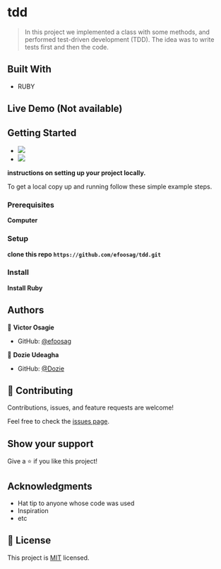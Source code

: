 # tdd

> In this project we implemented a class with some methods, and performed test-driven development (TDD). The idea was to write tests first and then the code. 

## Built With

- RUBY

## Live Demo (Not available)



## Getting Started

- ![](https://img.shields.io/badge/Github-blueviolet)
- ![](https://img.shields.io/badge/Ruby-red)

**instructions on setting up your project locally.**

To get a local copy up and running follow these simple example steps.

### Prerequisites

**Computer**

### Setup

**clone this repo `https://github.com/efoosag/tdd.git`**

### Install

**Install Ruby**

## Authors

👤 **Victor Osagie**

- GitHub: [@efoosag](https://github.com/efoosag)

👤 **Dozie Udeagha**

- GitHub: [@Dozie](https://github.com/udeaghad)

## 🤝 Contributing

Contributions, issues, and feature requests are welcome!

Feel free to check the [issues page](../../issues/).

## Show your support

Give a ⭐️ if you like this project!

## Acknowledgments

- Hat tip to anyone whose code was used
- Inspiration
- etc

## 📝 License

This project is [MIT](./MIT.md) licensed.
